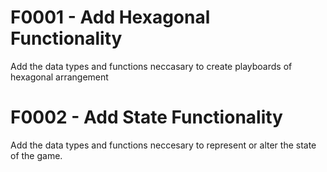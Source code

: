F0001 - Add Hexagonal Functionality
================================================================================
Add the data types and functions neccasary to create playboards of hexagonal arrangement

F0002 - Add State Functionality
================================================================================
Add the data types and functions neccesary to represent or alter the state
of the game.
